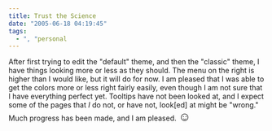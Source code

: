 ```yaml
---
title: Trust the Science
date: "2005-06-18 04:19:45"
tags:
  - ", "personal
---
```

After first trying to edit the "default" theme, and then the "classic" theme, I have things looking more or less as they should.  The menu on the right is higher than I would like, but it will do for now.  I am pleased that I was able to get the colors more or less right fairly easily, even though I am not sure that I have everything perfect yet.  Tooltips have not been looked at, and I expect some of the pages that <em>I</em> do not, or have not, look[ed] at might be "wrong."   Much progress has been made, and I am pleased.  <font size="+2">&#x263a;</font>


